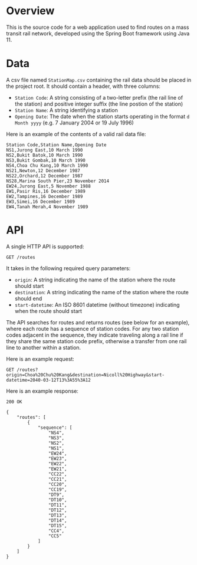 # Overview
This is the source code for a web application used to find routes on a mass transit rail network, developed using the Spring Boot framework using Java 11.

# Data

A csv file named `StationMap.csv` containing the rail data should be placed in the project root. It should contain a header, with three columns:
* `Station Code`: A string consisting of a two-letter prefix (the rail line of the station) and positive integer suffix (the line postion of the station)
* `Station Name`: A string identifying a station
* `Opening Date`: The date when the station starts operating in the format `d Month yyyy` (e.g. 7 January 2004 or 19 July 1996)

Here is an example of the contents of a valid rail data file:
```
Station Code,Station Name,Opening Date
NS1,Jurong East,10 March 1990
NS2,Bukit Batok,10 March 1990
NS3,Bukit Gombak,10 March 1990
NS4,Choa Chu Kang,10 March 1990
NS21,Newton,12 December 1987
NS22,Orchard,12 December 1987
NS28,Marina South Pier,23 November 2014
EW24,Jurong East,5 November 1988
EW1,Pasir Ris,16 December 1989
EW2,Tampines,16 December 1989
EW3,Simei,16 December 1989
EW4,Tanah Merah,4 November 1989

```

# API

A single HTTP API is supported:

```
GET /routes
```

It takes in the following required query parameters:

* `origin`: A string indicating the name of the station where the route should start
* `destination`: A string indicating the name of the station where the route should end
* `start-datetime`: An ISO 8601 datetime (without timezone) indicating when the route should start

The API searches for routes and returns routes (see below for an example), where each route has a sequence of station codes. For any two station codes adjacent in the sequence, they indicate traveling along a rail line if they share the same station code prefix, otherwise a transfer from one rail line to another within a station. 

Here is an example request:

```
GET /routes?origin=Choa%20Chu%20Kang&destination=Nicoll%20Highway&start-datetime=2040-03-12T13%3A55%3A12
```

Here is an example response:

```
200 OK

{
    "routes": [
        {
            "sequence": [
                "NS4",
                "NS3",
                "NS2",
                "NS1",
                "EW24",
                "EW23",
                "EW22",
                "EW21",
                "CC22",
                "CC21",
                "CC20",
                "CC19",
                "DT9",
                "DT10",
                "DT11",
                "DT12",
                "DT13",
                "DT14",
                "DT15",
                "CC4",
                "CC5"
            ]
        }
    ]
}
```
